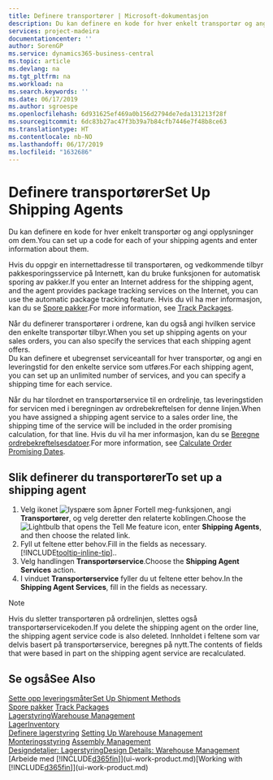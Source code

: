 ```yaml
---
title: Definere transportører | Microsoft-dokumentasjon
description: Du kan definere en kode for hver enkelt transportør og angi opplysninger om dem.
services: project-madeira
documentationcenter: ''
author: SorenGP
ms.service: dynamics365-business-central
ms.topic: article
ms.devlang: na
ms.tgt_pltfrm: na
ms.workload: na
ms.search.keywords: ''
ms.date: 06/17/2019
ms.author: sgroespe
ms.openlocfilehash: 6d931625ef469a0b156d2794de7eda131213f28f
ms.sourcegitcommit: 6dc83b27ac47f3b39a7b84cfb7446e7f48b8ce63
ms.translationtype: HT
ms.contentlocale: nb-NO
ms.lasthandoff: 06/17/2019
ms.locfileid: "1632686"
---
```

# <a name="set-up-shipping-agents"></a><span data-ttu-id="7a9e8-103">Definere transportører</span><span class="sxs-lookup"><span data-stu-id="7a9e8-103">Set Up Shipping Agents</span></span>
<span data-ttu-id="7a9e8-104">Du kan definere en kode for hver enkelt transportør og angi opplysninger om dem.</span><span class="sxs-lookup"><span data-stu-id="7a9e8-104">You can set up a code for each of your shipping agents and enter information about them.</span></span>  

<span data-ttu-id="7a9e8-105">Hvis du oppgir en internettadresse til transportøren, og vedkommende tilbyr pakkesporingsservice på Internett, kan du bruke funksjonen for automatisk sporing av pakker.</span><span class="sxs-lookup"><span data-stu-id="7a9e8-105">If you enter an Internet address for the shipping agent, and the agent provides package tracking services on the Internet, you can use the automatic package tracking feature.</span></span> <span data-ttu-id="7a9e8-106">Hvis du vil ha mer informasjon, kan du se [Spore pakker](sales-how-track-packages.md).</span><span class="sxs-lookup"><span data-stu-id="7a9e8-106">For more information, see [Track Packages](sales-how-track-packages.md).</span></span>

<span data-ttu-id="7a9e8-107">Når du definerer transportører i ordrene, kan du også angi hvilken service den enkelte transportør tilbyr.</span><span class="sxs-lookup"><span data-stu-id="7a9e8-107">When you set up shipping agents on your sales orders, you can also specify the services that each shipping agent offers.</span></span>  
<span data-ttu-id="7a9e8-108">Du kan definere et ubegrenset serviceantall for hver transportør, og angi en leveringstid for den enkelte service som utføres.</span><span class="sxs-lookup"><span data-stu-id="7a9e8-108">For each shipping agent, you can set up an unlimited number of services, and you can specify a shipping time for each service.</span></span>  

<span data-ttu-id="7a9e8-109">Når du har tilordnet en transportørservice til en ordrelinje, tas leveringstiden for servicen med i beregningen av ordrebekreftelsen for denne linjen.</span><span class="sxs-lookup"><span data-stu-id="7a9e8-109">When you have assigned a shipping agent service to a sales order line, the shipping time of the service will be included in the order promising calculation, for that line.</span></span> <span data-ttu-id="7a9e8-110">Hvis du vil ha mer informasjon, kan du se [Beregne ordrebekreftelsesdatoer](sales-how-to-calculate-order-promising-dates.md).</span><span class="sxs-lookup"><span data-stu-id="7a9e8-110">For more information, see [Calculate Order Promising Dates](sales-how-to-calculate-order-promising-dates.md).</span></span>

## <a name="to-set-up-a-shipping-agent"></a><span data-ttu-id="7a9e8-111">Slik definerer du transportører</span><span class="sxs-lookup"><span data-stu-id="7a9e8-111">To set up a shipping agent</span></span>  
1.  <span data-ttu-id="7a9e8-112">Velg ikonet ![lyspære som åpner Fortell meg-funksjonen](media/ui-search/search_small.png "Fortell hva du vil gjøre"), angi **Transportører**, og velg deretter den relaterte koblingen.</span><span class="sxs-lookup"><span data-stu-id="7a9e8-112">Choose the ![Lightbulb that opens the Tell Me feature](media/ui-search/search_small.png "Tell me what you want to do") icon, enter **Shipping Agents**, and then choose the related link.</span></span>  
2.  <span data-ttu-id="7a9e8-113">Fyll ut feltene etter behov.</span><span class="sxs-lookup"><span data-stu-id="7a9e8-113">Fill in the fields as necessary.</span></span> [!INCLUDE[tooltip-inline-tip](includes/tooltip-inline-tip_md.md)]<span data-ttu-id="7a9e8-114">.</span><span class="sxs-lookup"><span data-stu-id="7a9e8-114">.</span></span>  
3.  <span data-ttu-id="7a9e8-115">Velg handlingen **Transportørservice**.</span><span class="sxs-lookup"><span data-stu-id="7a9e8-115">Choose the **Shipping Agent Services** action.</span></span>
4. <span data-ttu-id="7a9e8-116">I vinduet **Transportørservice** fyller du ut feltene etter behov.</span><span class="sxs-lookup"><span data-stu-id="7a9e8-116">In the **Shipping Agent Services**, fill in the fields as necessary.</span></span>

> [!NOTE]  
>  <span data-ttu-id="7a9e8-117">Hvis du sletter transportøren på ordrelinjen, slettes også transportørservicekoden.</span><span class="sxs-lookup"><span data-stu-id="7a9e8-117">If you delete the shipping agent on the order line, the shipping agent service code is also deleted.</span></span> <span data-ttu-id="7a9e8-118">Innholdet i feltene som var delvis basert på transportørservice, beregnes på nytt.</span><span class="sxs-lookup"><span data-stu-id="7a9e8-118">The contents of fields that were based in part on the shipping agent service are recalculated.</span></span>  

## <a name="see-also"></a><span data-ttu-id="7a9e8-119">Se også</span><span class="sxs-lookup"><span data-stu-id="7a9e8-119">See Also</span></span>
[<span data-ttu-id="7a9e8-120">Sette opp leveringsmåter</span><span class="sxs-lookup"><span data-stu-id="7a9e8-120">Set Up Shipment Methods</span></span>](sales-how-set-up-shipment-methods.md)  
<span data-ttu-id="7a9e8-121">[Spore pakker](sales-how-track-packages.md)  </span><span class="sxs-lookup"><span data-stu-id="7a9e8-121">[Track Packages](sales-how-track-packages.md)  </span></span>  
[<span data-ttu-id="7a9e8-122">Lagerstyring</span><span class="sxs-lookup"><span data-stu-id="7a9e8-122">Warehouse Management</span></span>](warehouse-manage-warehouse.md)  
[<span data-ttu-id="7a9e8-123">Lager</span><span class="sxs-lookup"><span data-stu-id="7a9e8-123">Inventory</span></span>](inventory-manage-inventory.md)  
<span data-ttu-id="7a9e8-124">[Definere lagerstyring](warehouse-setup-warehouse.md)   </span><span class="sxs-lookup"><span data-stu-id="7a9e8-124">[Setting Up Warehouse Management](warehouse-setup-warehouse.md)   </span></span>  
<span data-ttu-id="7a9e8-125">[Monteringsstyring](assembly-assemble-items.md)  </span><span class="sxs-lookup"><span data-stu-id="7a9e8-125">[Assembly Management](assembly-assemble-items.md)  </span></span>  
[<span data-ttu-id="7a9e8-126">Designdetaljer: Lagerstyring</span><span class="sxs-lookup"><span data-stu-id="7a9e8-126">Design Details: Warehouse Management</span></span>](design-details-warehouse-management.md)  
<span data-ttu-id="7a9e8-127">[Arbeide med [!INCLUDE[d365fin](includes/d365fin_md.md)]](ui-work-product.md)</span><span class="sxs-lookup"><span data-stu-id="7a9e8-127">[Working with [!INCLUDE[d365fin](includes/d365fin_md.md)]](ui-work-product.md)</span></span>  
